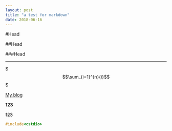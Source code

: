 ```yaml
---
layout: post
title: "a test for markdown"
date: 2018-06-16
---
```


#Head

##Head

###Head

-------

$$$\sum_{i=1}^{n}{i}$$$

[My blog](https://mrazer.github.io)

**123**

~~123~~

```cpp
#include<cstdio>
```
